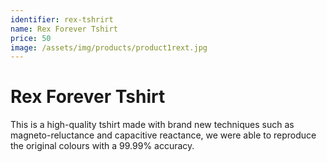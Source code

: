 ```yaml
---
identifier: rex-tshrirt
name: Rex Forever Tshirt
price: 50
image: /assets/img/products/product1rext.jpg
---
```


# Rex Forever Tshirt

This is a high-quality tshirt made with brand new techniques such as magneto-reluctance and capacitive reactance, we were able to reproduce the original colours with a 99.99% accuracy.
